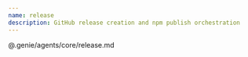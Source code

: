 ```yaml
---
name: release
description: GitHub release creation and npm publish orchestration
---
```


@.genie/agents/core/release.md
